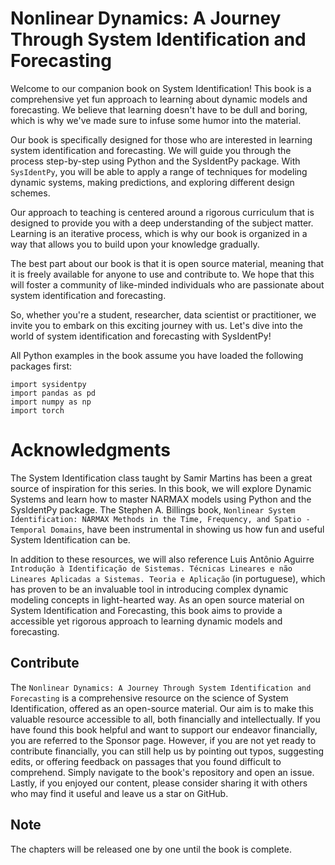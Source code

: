 # Nonlinear Dynamics: A Journey Through System Identification and Forecasting

Welcome to our companion book on System Identification! This book is a comprehensive yet fun approach to learning about dynamic models and forecasting. We believe that learning doesn't have to be dull and boring, which is why we've made sure to infuse some humor into the material.

Our book is specifically designed for those who are interested in learning system identification and forecasting.  We will guide you through the process step-by-step using Python and the SysIdentPy package. With `SysIdentPy`, you will be able to apply a range of techniques for modeling dynamic systems, making predictions, and exploring different design schemes.

Our approach to teaching is centered around a rigorous curriculum that is designed to provide you with a deep understanding of the subject matter. Learning is an iterative process, which is why our book is organized in a way that allows you to build upon your knowledge gradually.

The best part about our book is that it is open source material, meaning that it is freely available for anyone to use and contribute to. We hope that this will foster a community of like-minded individuals who are passionate about system identification and forecasting.

So, whether you're a student, researcher, data scientist or practitioner, we invite you to embark on this exciting journey with us. Let's dive into the world of system identification and forecasting with SysIdentPy!

All Python examples in the book assume you have loaded the following packages first:

```
import sysidentpy
import pandas as pd
import numpy as np
import torch
```

# Acknowledgments
The System Identification class taught by Samir Martins has been a great source of inspiration for this series. In this book, we will explore Dynamic Systems and learn how to master NARMAX models using Python and the SysIdentPy package. The Stephen A. Billings book, `Nonlinear System Identification: NARMAX Methods in the Time, Frequency, and Spatio - Temporal Domains`, have been instrumental in showing us how fun and useful System Identification can be.

In addition to these resources, we will also reference Luis Antônio Aguirre `Introdução à Identificação de Sistemas. Técnicas Lineares e não Lineares Aplicadas a Sistemas. Teoria e Aplicação` (in portuguese), which has proven to be an invaluable tool in introducing complex dynamic modeling concepts in light-hearted way. As an open source material on System Identification and Forecasting, this book aims to provide a accessible yet rigorous approach to learning dynamic models and forecasting.

## Contribute

The `Nonlinear Dynamics: A Journey Through System Identification and Forecasting` is a comprehensive resource on the science of System Identification, offered as an open-source material. Our aim is to make this valuable resource accessible to all, both financially and intellectually. If you have found this book helpful and want to support our endeavor financially, you are referred to the Sponsor page. However, if you are not yet ready to contribute financially, you can still help us by pointing out typos, suggesting edits, or offering feedback on passages that you found difficult to comprehend. Simply navigate to the book's repository and open an issue. Lastly, if you enjoyed our content, please consider sharing it with others who may find it useful and leave us a star on GitHub.

## Note

The chapters will be released one by one until the book is complete.